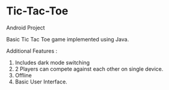 # Tic-Tac-Toe
Android Project

 Basic Tic Tac Toe game implemented using Java.
 
 Additional Features :
 
1. Includes dark mode switching
2. 2 Players can compete against each other on single device.
3. Offline
4. Basic User Interface.
